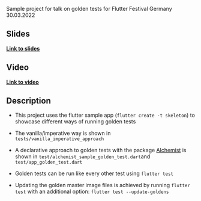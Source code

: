 Sample project for talk on golden tests for Flutter Festival Germany 30.03.2022


## Slides
**[Link to slides](https://docs.google.com/presentation/d/18kjzydw4HFFFBoCk755ZCAycGt55PbNwwh7_9EAAivo/edit?usp=sharing)**

## Video
**[Link to video](https://youtu.be/DDgsMGFFGik?t=5925)**

## Description
- This project uses the flutter sample app (`flutter create -t skeleton`) to showcase different ways of running golden tests
- The vanilla/imperative way is shown in `tests/vanilla_imperative_approach`
- A declarative approach to golden tests with the package [Alchemist](https://pub.dev/packages/alchemist) is shown in `test/alchemist_sample_golden_test.dart`and `test/app_golden_test.dart`

- Golden tests can be run like every other test using `flutter test`
- Updating the golden master image files is achieved by running `flutter test` with an additional option: `flutter test --update-goldens`